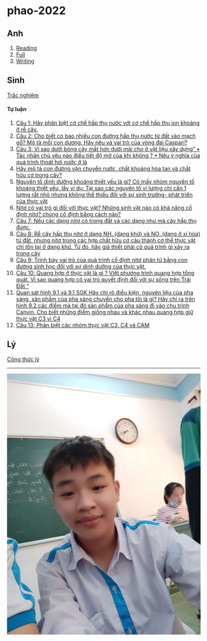 # phao-2022


## Anh
1. [Reading](anh.md#reading)
2. [Full](anh.md#full)
3. [Writing](anh.md#writing)
## Sinh
[Trắc nghiệm](http://phao.qminh.xyz/tracnghiem.html?file=sinh&split=C%C3%A2u)

#### Tự luận

1. [Câu 1: Hãy phân biệt cơ chế hấp thụ nước với cơ chế hấp thụ ion khoảng ở rễ cây.](https://phao.qminh.xyz/sinh#c%C3%A2u-1-h%C3%A3y-ph%C3%A2n-bi%E1%BB%87t-c%C6%A1-ch%E1%BA%BF-h%E1%BA%A5p-th%E1%BB%A5-n%C6%B0%E1%BB%9Bc-v%E1%BB%9Bi-c%C6%A1-ch%E1%BA%BF-h%E1%BA%A5p-th%E1%BB%A5-ion-kho%E1%BA%A3ng-%E1%BB%9F-r%E1%BB%85-c%C3%A2y)
2. [Câu 2: Cho biết có bao nhiều con đường hấp thụ nước từ đất vào mạch gỗ? Mô tả mỗi con dương. Hãy nêu và vai trò của vòng đai Caspari?](https://phao.qminh.xyz/sinh#c%C3%A2u-2-cho-bi%E1%BA%BFt-c%C3%B3-bao-nhi%E1%BB%81u-con-%C4%91%C6%B0%E1%BB%9Dng-h%E1%BA%A5p-th%E1%BB%A5-n%C6%B0%E1%BB%9Bc-t%E1%BB%AB-%C4%91%E1%BA%A5t-v%C3%A0o-m%E1%BA%A1ch-g%E1%BB%97-m%C3%B4-t%E1%BA%A3-m%E1%BB%97i-con-d%C6%B0%C6%A1ng-h%C3%A3y-n%C3%AAu-v%C3%A0-vai-tr%C3%B2-c%E1%BB%A7a-v%C3%B2ng-%C4%91ai-caspari)
3. [Câu 3: Vì sao dưới bóng cây mắt hơn dưới mãi cho ở vật liệu xây dựng”
• Tác nhân chủ yêu nào điều tiết độ mở của khi không ?
• Nêu ý nghĩa của quá trình thoát hơi nước ở là](https://phao.qminh.xyz/sinh#c%C3%A2u-3-v%C3%AC-sao-d%C6%B0%E1%BB%9Bi-b%C3%B3ng-c%C3%A2y-m%E1%BA%AFt-h%C6%A1n-d%C6%B0%E1%BB%9Bi-m%C3%A3i-cho-%E1%BB%9F-v%E1%BA%ADt-li%E1%BB%87u-x%C3%A2y-d%E1%BB%B1ng)
4. [Hãy mô tả con đường vận chuyển nước, chất khoáng hòa tan và chất hữu cơ trong cây?](https://phao.qminh.xyz/sinh#c%C3%A2u-4-h%C3%A3y-m%C3%B4-t%E1%BA%A3-con-%C4%91%C6%B0%E1%BB%9Dng-v%E1%BA%ADn-chuy%E1%BB%83n-n%C6%B0%E1%BB%9Bc-ch%E1%BA%A5t-kho%C3%A1ng-h%C3%B2a-tan-v%C3%A0-ch%E1%BA%A5t-h%E1%BB%AFu-c%C6%A1-trong-c%C3%A2y)
5. [Nguyên tố dinh dưỡng khoảng thiết yếu là gì? Có mấy nhóm nguyên tố khoáng thiết yếu, lấy ví dụ:
Tại sao các nguyên tố vi lượng chỉ cần 1 lượng rất nhỏ nhưng không thể thiếu đối với sự sinh trưởng- phát triển của thực vật](https://phao.qminh.xyz/sinh#c%C3%A2u-5-nguy%C3%AAn-t%E1%BB%91-dinh-d%C6%B0%E1%BB%A1ng-kho%E1%BA%A3ng-thi%E1%BA%BFt-y%E1%BA%BFu-l%C3%A0-g%C3%AC-c%C3%B3-m%E1%BA%A5y-nh%C3%B3m-nguy%C3%AAn-t%E1%BB%91-kho%C3%A1ng-thi%E1%BA%BFt-y%E1%BA%BFu-l%E1%BA%A5y-v%C3%AD-d%E1%BB%A5)
6. [Nitơ có vai trò gì đối với thực vật? Những sinh vật nào có khả năng cố định nitơ? chúng cố định bằng cách nào?](https://phao.qminh.xyz/sinh#c%C3%A2u-6-nit%C6%A1-c%C3%B3-vai-tr%C3%B2-g%C3%AC-%C4%91%E1%BB%91i-v%E1%BB%9Bi-th%E1%BB%B1c-v%E1%BA%ADt-nh%E1%BB%AFng-sinh-v%E1%BA%ADt-n%C3%A0o-c%C3%B3-kh%E1%BA%A3-n%C4%83ng-c%E1%BB%91-%C4%91%E1%BB%8Bnh-nit%C6%A1-ch%C3%BAng-c%E1%BB%91-%C4%91%E1%BB%8Bnh-b%E1%BA%B1ng-c%C3%A1ch-n%C3%A0o)
7. [Câu 7: Nếu các dạng nitơ có trong đất và các dạng như mà cây hấp thụ được.](https://phao.qminh.xyz/sinh#c%C3%A2u-7-n%E1%BA%BFu-c%C3%A1c-d%E1%BA%A1ng-nit%C6%A1-c%C3%B3-trong-%C4%91%E1%BA%A5t-v%C3%A0-c%C3%A1c-d%E1%BA%A1ng-nh%C6%B0-m%C3%A0-c%C3%A2y-h%E1%BA%A5p-th%E1%BB%A5-%C4%91%C6%B0%E1%BB%A3c)
8. [Câu 8: Rễ cây hấp thụ nitơ ở dạng NH. (dạng khử) và NO, (dạng ở xi hóa) từ đất, nhưng nitơ trong các hợp chất hữu cơ câu thành cơ thể thực vật chỉ tồn tại ở dạng khử. Từ đó, hãy giả thiết phải có quá trình gì xảy ra trong cây](https://phao.qminh.xyz/sinh#c%C3%A2u-8-r%E1%BB%85-c%C3%A2y-h%E1%BA%A5p-th%E1%BB%A5-nit%C6%A1-%E1%BB%9F-d%E1%BA%A1ng-nh-d%E1%BA%A1ng-kh%E1%BB%AD-v%C3%A0-no-d%E1%BA%A1ng-%E1%BB%9F-xi-h%C3%B3a-t%E1%BB%AB-%C4%91%E1%BA%A5t-nh%C6%B0ng-nit%C6%A1-trong-c%C3%A1c-h%E1%BB%A3p-ch%E1%BA%A5t-h%E1%BB%AFu-c%C6%A1-c%C3%A2u-th%C3%A0nh-c%C6%A1-th%E1%BB%83-th%E1%BB%B1c-v%E1%BA%ADt-ch%E1%BB%89-t%E1%BB%93n-t%E1%BA%A1i-%E1%BB%9F-d%E1%BA%A1ng-kh%E1%BB%AD-t%E1%BB%AB-%C4%91%C3%B3-h%C3%A3y-gi%E1%BA%A3-thi%E1%BA%BFt-ph%E1%BA%A3i-c%C3%B3-qu%C3%A1-tr%C3%ACnh-g%C3%AC-x%E1%BA%A3y-ra-trong-c%C3%A2y)
9. [Câu 9: Trinh bày vai trò của quá trinh cổ định nitơ phân tử bằng con đường sinh học đối với sự dinh dưỡng của thực vật.](https://phao.qminh.xyz/sinh#c%C3%A2u-9-trinh-b%C3%A0y-vai-tr%C3%B2-c%E1%BB%A7a-qu%C3%A1-trinh-c%E1%BB%95-%C4%91%E1%BB%8Bnh-nit%C6%A1-ph%C3%A2n-t%E1%BB%AD-b%E1%BA%B1ng-con-%C4%91%C6%B0%E1%BB%9Dng-sinh-h%E1%BB%8Dc-%C4%91%E1%BB%91i-v%E1%BB%9Bi-s%E1%BB%B1-dinh-d%C6%B0%E1%BB%A1ng-c%E1%BB%A7a-th%E1%BB%B1c-v%E1%BA%ADt)
10. [Câu 10: Quang hợp ở thực vật là gì ? Viết phương trình quang hợp tổng quát. Vì sao quang hợp có vai trò quyết định đối với sự sống trên Trái Đất “](https://phao.qminh.xyz/sinh#c%C3%A2u-10-quang-h%E1%BB%A3p-%E1%BB%9F-th%E1%BB%B1c-v%E1%BA%ADt-l%C3%A0-g%C3%AC--vi%E1%BA%BFt-ph%C6%B0%C6%A1ng-tr%C3%ACnh-quang-h%E1%BB%A3p-t%E1%BB%95ng-qu%C3%A1t-v%C3%AC-sao-quang-h%E1%BB%A3p-c%C3%B3-vai-tr%C3%B2-quy%E1%BA%BFt-%C4%91%E1%BB%8Bnh-%C4%91%E1%BB%91i-v%E1%BB%9Bi-s%E1%BB%B1-s%E1%BB%91ng-tr%C3%AAn-tr%C3%A1i-%C4%91%E1%BA%A5t-)
11. [Quan sát hình 9.1 và 9.1 SGK
Hãy chỉ rõ điều kiện, nguyên liệu của pha sáng, sản phẩm của pha sáng chuyển cho pha tôi là gì?
Hãy chỉ ra trên hình 9.2 các điểm mà tại đó sản phẩm của pha sáng đi vào chu trình Canvin.
Cho biết những điểm giống nhau và khác nhau quang hợp giữ thực vật C3 vi C4](https://phao.qminh.xyz/sinh#c%C3%A2u-12-quan-s%C3%A1t-h%C3%ACnh-91-v%C3%A0-91-sgk)
12. [Câu 13: Phân biệt các nhóm thực vật C3, C4 và CAM](https://phao.qminh.xyz/sinh#c%C3%A2u-13-ph%C3%A2n-bi%E1%BB%87t-c%C3%A1c-nh%C3%B3m-th%E1%BB%B1c-v%E1%BA%ADt-c3-c4-v%C3%A0-cam)


## Lý
[Công thức lý](./data/C%C3%B4ng-th%E1%BB%A9c-l%C3%BD-11.pdf)




-------------------------
![Vinh](img/vinh.jpg)